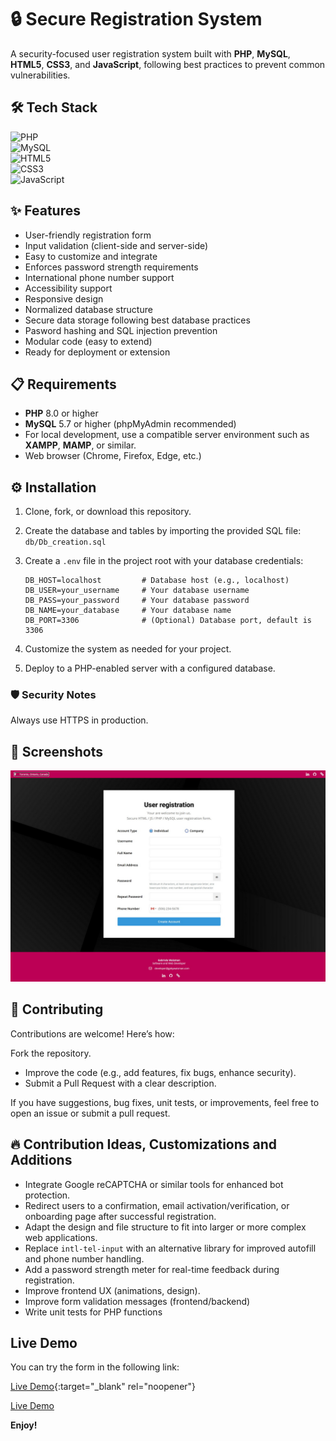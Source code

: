 # 🔒 Secure Registration System

A security-focused user registration system built with **PHP**, **MySQL**, **HTML5**, **CSS3**, and **JavaScript**, following best practices to prevent common vulnerabilities.  


## 🛠️ Tech Stack

![PHP](https://img.shields.io/badge/PHP-8.0%2B-777BB4?logo=php)  
![MySQL](https://img.shields.io/badge/MySQL-5.7%2B-4479A1?logo=mysql)  
![HTML5](https://img.shields.io/badge/HTML5-E34F26?logo=html5&logoColor=white)  
![CSS3](https://img.shields.io/badge/CSS3-1572B6?logo=css3&logoColor=white)  
![JavaScript](https://img.shields.io/badge/JavaScript-F7DF1E?logo=javascript&logoColor=black) 



## ✨ Features

- User-friendly registration form
- Input validation (client-side and server-side)
- Easy to customize and integrate
- Enforces password strength requirements
- International phone number support
- Accessibility support
- Responsive design
- Normalized database structure
- Secure data storage following best database practices
- Pasword hashing and SQL injection prevention
- Modular code (easy to extend)
- Ready for deployment or extension



## 📋 Requirements

- **PHP** 8.0 or higher  
- **MySQL** 5.7 or higher (phpMyAdmin recommended)  
- For local development, use a compatible server environment such as **XAMPP**, **MAMP**, or similar.
- Web browser (Chrome, Firefox, Edge, etc.)

## ⚙️ Installation

1. Clone, fork, or download this repository.
2. Create the database and tables by importing the provided SQL file: `db/Db_creation.sql`
3. Create a `.env` file in the project root with your database credentials:

    ```env
    DB_HOST=localhost         # Database host (e.g., localhost)
    DB_USER=your_username     # Your database username
    DB_PASS=your_password     # Your database password
    DB_NAME=your_database     # Your database name
    DB_PORT=3306              # (Optional) Database port, default is 3306
    ```
4. Customize the system as needed for your project.  
5. Deploy to a PHP-enabled server with a configured database.



### 🛡️ Security Notes

Always use HTTPS in production.



## 📸 Screenshots

![Preview](/images/screenshot-01-resize.jpg)



## 🤝 Contributing

Contributions are welcome! 
Here’s how:

Fork the repository.
- Improve the code (e.g., add features, fix bugs, enhance security).
- Submit a Pull Request with a clear description.

If you have suggestions, bug fixes, unit tests, or improvements, feel free to open an issue or submit a pull request.



## 🔥 Contribution Ideas, Customizations and Additions

- Integrate Google reCAPTCHA or similar tools for enhanced bot protection.
- Redirect users to a confirmation, email activation/verification, or onboarding page after successful registration.
- Adapt the design and file structure to fit into larger or more complex web applications.
- Replace `intl-tel-input` with an alternative library for improved autofill and phone number handling.
- Add a password strength meter for real-time feedback during registration.
- Improve frontend UX (animations, design).
- Improve form validation messages (frontend/backend)
- Write unit tests for PHP functions



## Live Demo 

You can try the form in the following link:

[Live Demo](https://gabywaisman.com/portfolio/secure-registration-form/index.html){:target="_blank" rel="noopener"}


<a href="https://gabywaisman.com/portfolio/secure-registration-form/index.html" target="_blank" rel="noopener">Live Demo</a>


**Enjoy!**
